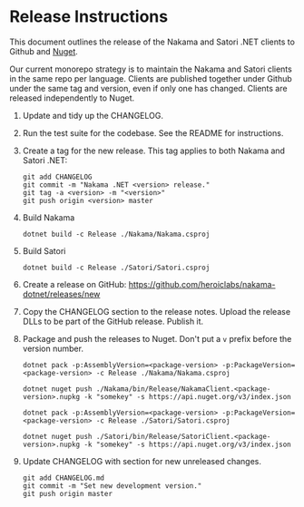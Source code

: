 Release Instructions
===

This document outlines the release of the Nakama and Satori .NET clients to Github and [Nuget](https://www.nuget.org/packages/NakamaClient/).

Our current monorepo strategy is to maintain the Nakama and Satori clients in the same repo per language. Clients are published together under Github under the same tag and version, even if only one has changed. Clients are released independently to Nuget.

1. Update and tidy up the CHANGELOG.

2. Run the test suite for the codebase. See the README for instructions.

3. Create a tag for the new release. This tag applies to both Nakama and Satori .NET:

   ```shell
   git add CHANGELOG
   git commit -m "Nakama .NET <version> release."
   git tag -a <version> -m "<version>"
   git push origin <version> master
   ```

4. Build Nakama
   ```shell
   dotnet build -c Release ./Nakama/Nakama.csproj
   ```
5. Build Satori

   ```shell
   dotnet build -c Release ./Satori/Satori.csproj
   ```

5. Create a release on GitHub: https://github.com/heroiclabs/nakama-dotnet/releases/new

6. Copy the CHANGELOG section to the release notes. Upload the release DLLs to be part of the GitHub release. Publish it.

7. Package and push the releases to Nuget. Don't put a `v` prefix before the version number.

   ```shell
   dotnet pack -p:AssemblyVersion=<package-version> -p:PackageVersion=<package-version> -c Release ./Nakama/Nakama.csproj
   ```

   ```shell
   dotnet nuget push ./Nakama/bin/Release/NakamaClient.<package-version>.nupkg -k "somekey" -s https://api.nuget.org/v3/index.json
   ```

   ```shell
   dotnet pack -p:AssemblyVersion=<package-version> -p:PackageVersion=<package-version> -c Release ./Satori/Satori.csproj
   ```

   ```shell
   dotnet nuget push ./Satori/bin/Release/SatoriClient.<package-version>.nupkg -k "somekey" -s https://api.nuget.org/v3/index.json
   ```

8. Update CHANGELOG with section for new unreleased changes.

   ```shell
   git add CHANGELOG.md
   git commit -m "Set new development version."
   git push origin master
   ```

